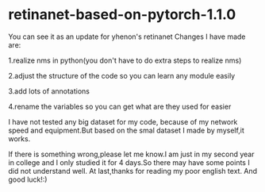 # retinanet-based-on-pytorch-1.1.0
You can see it as an update for yhenon's retinanet
Changes I have made are:

1.realize nms in python(you don't have to do extra steps to realize nms)

2.adjust the structure of the code so you can learn any module easily

3.add lots of annotations

4.rename the variables so you can get what are they used for easier

I have not tested any big dataset for my code, because of my network speed and equipment.But based on the smal dataset I made by myself,it works.

If there is something wrong,please let me know.I am just in my second year in college and I only studied it for 4 days.So there may have some points I did not understand well.
At last,thanks for reading my poor english text. And good luck!:)
